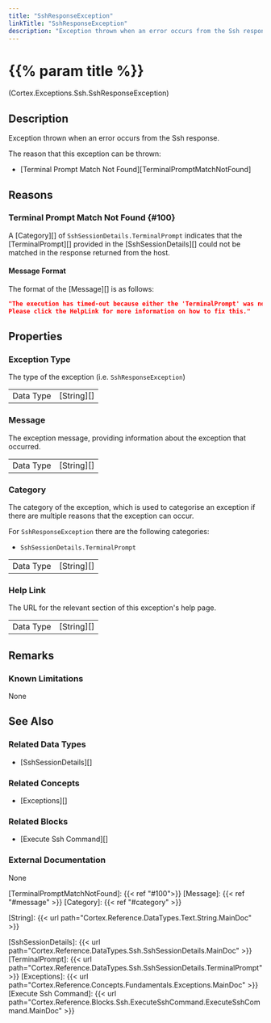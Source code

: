 ```yaml
---
title: "SshResponseException"
linkTitle: "SshResponseException"
description: "Exception thrown when an error occurs from the Ssh response."
---
```


# {{% param title %}}

<p class="namespace">(Cortex.Exceptions.Ssh.SshResponseException)</p>

## Description

Exception thrown when an error occurs from the Ssh response.

The reason that this exception can be thrown:

- [Terminal Prompt Match Not Found][TerminalPromptMatchNotFound]

## Reasons

### Terminal Prompt Match Not Found {#100}

A [Category][] of `SshSessionDetails.TerminalPrompt` indicates that the [TerminalPrompt][] provided in the [SshSessionDetails][] could not be matched in the response returned from the host.

#### Message Format

The format of the [Message][] is as follows:

```json
"The execution has timed-out because either the 'TerminalPrompt' was not found in the response or the timeout was too short to allow for the response to be returned.
Please click the HelpLink for more information on how to fix this."
```

## Properties

### Exception Type

The type of the exception (i.e. `SshResponseException`)

| | |
|-----------|------------|
| Data Type | [String][] |

### Message

The exception message, providing information about the exception that occurred.

| | |
|-----------|------------|
| Data Type | [String][] |

### Category

The category of the exception, which is used to categorise an exception if there are multiple reasons that the exception can occur.

For `SshResponseException` there are the following categories:

- `SshSessionDetails.TerminalPrompt`

| | |
|-----------|------------|
| Data Type | [String][] |

### Help Link

The URL for the relevant section of this exception's help page.

| | |
|-----------|------------|
| Data Type | [String][] |

## Remarks

### Known Limitations

None

## See Also

### Related Data Types

- [SshSessionDetails][]

### Related Concepts

- [Exceptions][]

### Related Blocks

- [Execute Ssh Command][]

### External Documentation

None

[TerminalPromptMatchNotFound]: {{< ref "#100">}}
[Message]: {{< ref "#message" >}}
[Category]: {{< ref "#category" >}}

[String]: {{< url path="Cortex.Reference.DataTypes.Text.String.MainDoc" >}}

[SshSessionDetails]: {{< url path="Cortex.Reference.DataTypes.Ssh.SshSessionDetails.MainDoc" >}}
[TerminalPrompt]: {{< url path="Cortex.Reference.DataTypes.Ssh.SshSessionDetails.TerminalPrompt" >}}
[Exceptions]: {{< url path="Cortex.Reference.Concepts.Fundamentals.Exceptions.MainDoc" >}}
[Execute Ssh Command]: {{< url path="Cortex.Reference.Blocks.Ssh.ExecuteSshCommand.ExecuteSshCommand.MainDoc" >}}
